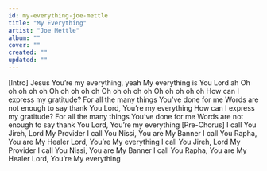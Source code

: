 ```yaml
---
id: my-everything-joe-mettle
title: "My Everything"
artist: "Joe Mettle"
album: ""
cover: ""
created: ""
updated: ""
---
```


[Intro]
Jesus You’re my everything, yeah
My everything is You Lord ah
Oh oh oh oh oh
Oh oh oh oh oh
Oh oh oh oh oh
Oh oh oh oh oh
How can I express my gratitude?
For all the many things You’ve done for me
Words are not enough to say thank You
Lord, You’re my everything
How can I express my gratitude?
For all the many things You’ve done for me
Words are not enough to say thank You
Lord, You’re my everything
[Pre-Chorus]
I call You Jireh, Lord My Provider
I call You Nissi, You are My Banner
I call You Rapha, You are My Healer
Lord, You’re My everything
I call You Jireh, Lord My Provider
I call You Nissi, You are My Banner
I call You Rapha, You are My Healer
Lord, You’re My everything
